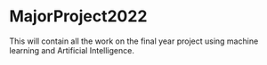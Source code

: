 # MajorProject2022
This will contain all the work on the final year project using machine learning and Artificial Intelligence.
